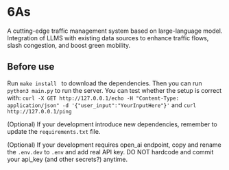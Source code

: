 # 6As
A cutting-edge traffic management system based on large-language model. Integration of LLMS with existing data sources to enhance traffic flows, slash congestion, and boost green mobility.

## Before use
Run `make install ` to download the dependencies. 
Then you can run `python3 main.py` to run the server.
You can test whether the setup is correct with:
`curl -X GET http://127.0.0.1/echo -H "Content-Type: application/json" -d '{"user_input":"YourInputHere"}'`
and
`curl http://127.0.0.1/ping`

(Optional) If your development introduce new dependencies, remember to update the `requirements.txt` file.

(Optional) If your development requires open_ai endpoint, copy and rename the `.env.dev` to `.env` and add real API key. DO NOT hardcode and commit your api_key (and other secrets?) anytime.







